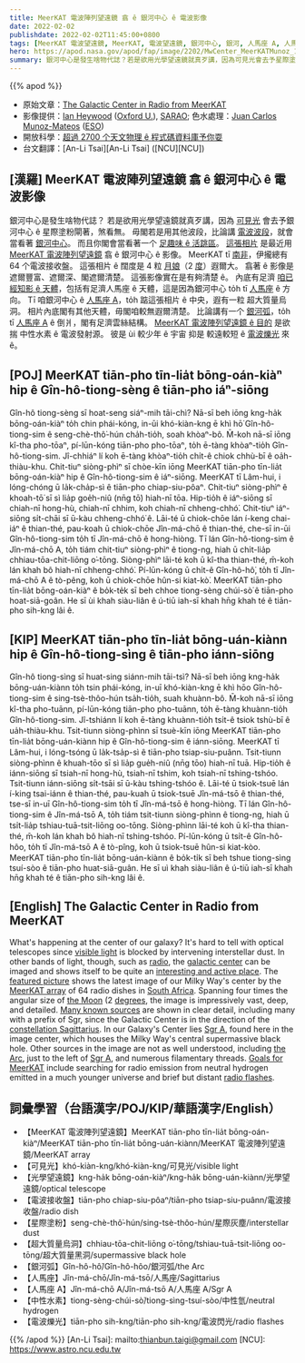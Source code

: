 ```yaml
---
title: MeerKAT 電波陣列望遠鏡 翕 ê 銀河中心 ê 電波影像
date: 2022-02-02
publishdate: 2022-02-02T11:45:00+0800
tags: [MeerKAT 電波望遠鏡, MeerKAT, 電波望遠鏡, 銀河中心, 銀河, 人馬座 A, 人馬座, 超大質量烏洞, 中性水素, 水素, 電波發射源, 電波接收盤組, 光學望遠鏡]
hero: https://apod.nasa.gov/apod/fap/image/2202/MwCenter_MeerKATMunoz_1080_annotated.jpg
summary: 銀河中心是發生啥物代誌？若是欲用光學望遠鏡就真歹講，因為可見光會去予星際塗粉閘著，煞看無。
---
```


{{% apod %}}

- 原始文章：[The Galactic Center in Radio from MeerKAT](https://apod.nasa.gov/apod/ap220202.html)
- 影像提供：[Ian Heywood](https://www.physics.ox.ac.uk/our-people/Heywood) ([Oxford U.](https://www.physics.ox.ac.uk/)), [SARAO](https://www.sarao.ac.za/); 色水處理：[Juan Carlos Munoz-Mateos](https://flickr.com/photos/astro_jcm/) ([ESO](https://www.eso.org/))
- 開放科學：[超過 2700 个天文物理 ê 程式碼資料庫予你耍](https://ascl.net/code/all)
- 台文翻譯：[An-Li Tsai][An-Li Tsai] ([NCU][NCU])

## [漢羅] MeerKAT 電波陣列望遠鏡 翕 ê 銀河中心 ê 電波影像
銀河中心是發生啥物代誌？
若是欲用光學望遠鏡就真歹講，因為 [可見光][visible light] 會去予銀河中心 ê 星際塗粉閘著，煞看無。
毋閣若是用其他波段，比論講 [電波波段][radio]，就會當看著 [銀河中心][galactic center]。
而且你閣會當看著一个 [足趣味 ê 活跳區][interesting and active place]。
[這張相片][featured picture] 是最近用 [MeerKAT 電波陣列望遠鏡][MeerKAT array] 翕 ê 銀河中心 ê 影像。
MeerKAT tī [南非][South Africa]，伊攏總有 64 个電波接收盤。
這張相片 ê 闊度是 4 粒 [月娘][the Moon]（2 [度][degrees]）遐爾大。
翕著 ê 影像是遮爾豐富、遮爾深、閣遮爾清楚。
這張影像實在是有夠清楚 ê。
內底有足濟 [咱已經知影 ê 天體][Many known sources]，包括有足濟人馬座 ê 天體，這是因為銀河中心 to̍h tī [人馬座][constellation Sagittarius] ê 方向。
Tī 咱銀河中心 ê [人馬座 A][Sgr A 1]，to̍h 踮這張相片 ê 中央，遐有一粒 超大質量烏洞。
相片內底閣有其他天體，毋閣咱較無遐爾清楚。
比論講有一个 [銀河弧][the Arc]，to̍h tī [人馬座 A][Sgr A 2] ê 倒爿，閣有足濟雲絲結構。
[MeerKAT 電波陣列望遠鏡 ê 目的][Goals for MeerKAT] 是欲揣 中性水素 ê 電波發射源。
彼是 ùi 較少年 ê 宇宙 抑是 較遠較短 ê [電波爍光][radio flashes] 來 ê。


## [POJ] MeerKAT tiān-pho tīn-lia̍t bōng-oán-kiàⁿ hip ê Gîn-hô-tiong-sèng ê tiān-pho iáⁿ-siōng
Gîn-hô tiong-sèng sī hoat-seng siáⁿ-mih tāi-chì?
Nā-sī beh iōng kng-ha̍k bōng-oán-kiàⁿ to̍h chin phái-kóng, in-ūi khó-kiàn-kng ē khì hō͘ Gîn-hô-tiong-sim ê seng-chè-thô͘-hún cha̍h-tio̍h, soah khòaⁿ-bô.
M̄-koh nā-sī iōng kî-tha pho-tōaⁿ, pí-lūn-kóng tiān-pho pho-tōaⁿ, to̍h ē-tàng khòaⁿ-tio̍h Gîn-hô-tiong-sim.
Jî-chhiáⁿ lí koh ē-tàng khòaⁿ-tio̍h chi̍t-ê chiok chhù-bī ê oa̍h-thiàu-khu.
Chit-tiuⁿ siòng-phìⁿ sī chòe-kīn iōng MeerKAT tiān-pho tīn-lia̍t bōng-oán-kiàⁿ hip ê Gîn-hô-tiong-sim ê iáⁿ-siōng.
MeerKAT tī Lâm-hui, i lóng-chóng ū la̍k-cha̍p-sì ê tiān-pho chiap-siu-pôaⁿ.
Chit-tiuⁿ siòng-phìⁿ ê khoah-tō͘ sī sì lia̍p goe̍h-niû (nn̄g tō͘) hiah-nī tōa.
Hip-tio̍h ê iáⁿ-siōng sī chiah-nī hong-hù, chiah-nī chhim, koh chiah-nī chheng-chhó͘.
Chit-tiuⁿ iáⁿ-siōng si̍t-chāi sī ū-kàu chheng-chhó͘ ê.
Lāi-té ū chiok-chōe lán í-keng chai-iáⁿ ê thian-thé, pau-koah ū chiok-chōe Jîn-má-chō ê thian-thé, che-sī in-ūi Gîn-hô-tiong-sim to̍h tī Jîn-má-chō ê hong-hiòng.
Tī lán Gîn-hô-tiong-sim ê Jîn-má-chō A, to̍h tiám chit-tiuⁿ siòng-phìⁿ ê tiong-ng, hiah ū chi̍t-lia̍p chhiau-tōa-chit-liōng o͘-tōng.
Siòng-phìⁿ lāi-té koh ū kî-tha thian-thé, m̄-koh lán khah bô hiah-nī chheng-chhó͘.
Pí-lūn-kóng ū chi̍t-ê Gîn-hô-hô͘, to̍h tī Jîn-má-chō A ê tò-pêng, koh ū chiok-chōe hûn-si kiat-kò͘.
MeerKAT tiān-pho tīn-lia̍t bōng-oán-kiàⁿ ê bo̍k-te̍k sī beh chhoe tiong-sèng chúi-sò͘ ê tiān-pho hoat-siā-goân.
He sī ùi khah siàu-liân ê ú-tiū iah-sī khah hn̄g khah té ê tiān-pho sih-kng lâi ê.

## [KIP] MeerKAT tiān-pho tīn-lia̍t bōng-uán-kiànn hip ê Gîn-hô-tiong-sìng ê tiān-pho iánn-siōng
Gîn-hô tiong-sìng sī huat-sing siánn-mih tāi-tsì?
Nā-sī beh iōng kng-ha̍k bōng-uán-kiànn to̍h tsin phái-kóng, in-uī khó-kiàn-kng ē khì hōo Gîn-hô-tiong-sim ê sing-tsè-thôo-hún tsa̍h-tio̍h, suah khuànn-bô.
M̄-koh nā-sī iōng kî-tha pho-tuānn, pí-lūn-kóng tiān-pho pho-tuānn, to̍h ē-tàng khuànn-tio̍h Gîn-hô-tiong-sim.
Jî-tshiánn lí koh ē-tàng khuànn-tio̍h tsi̍t-ê tsiok tshù-bī ê ua̍h-thiàu-khu.
Tsit-tiunn siòng-phìnn sī tsuè-kīn iōng MeerKAT tiān-pho tīn-lia̍t bōng-uán-kiànn hip ê Gîn-hô-tiong-sim ê iánn-siōng.
MeerKAT tī Lâm-hui, i lóng-tsóng ū la̍k-tsa̍p-sì ê tiān-pho tsiap-siu-puânn.
Tsit-tiunn siòng-phìnn ê khuah-tōo sī sì lia̍p gue̍h-niû (nn̄g tōo) hiah-nī tuā.
Hip-tio̍h ê iánn-siōng sī tsiah-nī hong-hù, tsiah-nī tshim, koh tsiah-nī tshing-tshóo.
Tsit-tiunn iánn-siōng si̍t-tsāi sī ū-kàu tshing-tshóo ê.
Lāi-té ū tsiok-tsuē lán í-king tsai-iánn ê thian-thé, pau-kuah ū tsiok-tsuē Jîn-má-tsō ê thian-thé, tse-sī in-uī Gîn-hô-tiong-sim to̍h tī Jîn-má-tsō ê hong-hiòng.
Tī lán Gîn-hô-tiong-sim ê Jîn-má-tsō A, to̍h tiám tsit-tiunn siòng-phìnn ê tiong-ng, hiah ū tsi̍t-lia̍p tshiau-tuā-tsit-liōng oo-tōng.
Siòng-phìnn lāi-té koh ū kî-tha thian-thé, m̄-koh lán khah bô hiah-nī tshing-tshóo.
Pí-lūn-kóng ū tsi̍t-ê Gîn-hô-hôo, to̍h tī Jîn-má-tsō A ê tò-pîng, koh ū tsiok-tsuē hûn-si kiat-kòo.
MeerKAT tiān-pho tīn-lia̍t bōng-uán-kiànn ê bo̍k-ti̍k sī beh tshue tiong-sìng tsuí-sòo ê tiān-pho huat-siā-guân.
He sī uì khah siàu-liân ê ú-tiū iah-sī khah hn̄g khah té ê tiān-pho sih-kng lâi ê.

## [English] The Galactic Center in Radio from MeerKAT
What's happening at the center of our galaxy?
It's hard to tell with optical telescopes since [visible light][visible light] is blocked by intervening interstellar dust.
In other bands of light, though, such as [radio][radio], the [galactic center][galactic center] can be imaged and shows itself to be quite an [interesting and active place][interesting and active place].
The [featured picture][featured picture] shows the latest image of our Milky Way's center by the [MeerKAT array][MeerKAT array] of 64 radio dishes in [South Africa][South Africa].
Spanning four times the angular size of [the Moon][the Moon] (2 [degrees][degrees], the image is impressively vast, deep, and detailed.
[Many known sources][Many known sources] are shown in clear detail, including many with a prefix of Sgr, since the Galactic Center is in the direction of the [constellation Sagittarius][constellation Sagittarius].
In our Galaxy's Center lies [Sgr A][Sgr A 1], found here in the image center, which houses the Milky Way's central supermassive black hole.
Other sources in the image are not as well understood, including [the Arc][the Arc], just to the left of [Sgr A][Sgr A 2], and numerous filamentary threads.
[Goals for MeerKAT][Goals for MeerKAT] include searching for radio emission from neutral hydrogen emitted in a much younger universe and brief but distant [radio flashes][radio flashes].

## 詞彙學習（台語漢字/POJ/KIP/華語漢字/English）
- 【MeerKAT 電波陣列望遠鏡】MeerKAT tiān-pho tīn-lia̍t bōng-oán-kiàⁿ/MeerKAT tiān-pho tīn-lia̍t bōng-uán-kiànn/MeerKAT 電波陣列望遠鏡/MeerKAT array
- 【可見光】khó-kiàn-kng/khó-kiàn-kng/可見光/visible light
- 【光學望遠鏡】kng-ha̍k bōng-oán-kiàⁿ/kng-ha̍k bōng-uán-kiànn/光學望遠鏡/optical telescope
- 【電波接收盤】tiān-pho chiap-siu-pôaⁿ/tiān-pho tsiap-siu-puânn/電波接收盤/radio dish
- 【星際塗粉】seng-chè-thô͘-hún/sing-tsè-thôo-hún/星際灰塵/interstellar dust
- 【超大質量烏洞】chhiau-tōa-chit-liōng o͘-tōng/tshiau-tuā-tsit-liōng oo-tōng/超大質量黑洞/supermassive black hole
- 【銀河弧】Gîn-hô-hô͘/Gîn-hô-hôo/銀河弧/the Arc
- 【人馬座】Jîn-má-chō/Jîn-má-tsō/人馬座/Sagittarius
- 【人馬座 A】Jîn-má-chō A/Jîn-má-tsō A/人馬座 A/Sgr A
- 【中性水素】tiong-sèng-chúi-sò͘/tiong-sìng-tsuí-sòo/中性氫/neutral hydrogen
- 【電波爍光】tiān-pho sih-kng/tiān-pho sih-kng/電波閃光/radio flashes



{{% /apod %}}
[An-Li Tsai]: mailto:thianbun.taigi@gmail.com
[NCU]: https://www.astro.ncu.edu.tw

[copyright]: https://apod.nasa.gov/apod/fap/lib/about_apod.html#srapply

[visible light]:https://science.nasa.gov/ems/09_visiblelight
[radio]:https://science.nasa.gov/ems/05_radiowaves
[galactic center]:https://apod.nasa.gov/apod/ap180729.html
[interesting and active place]:https://www.sarao.ac.za/media-releases/new-meerkat-radio-image-reveals-complex-heart-of-the-milky-way/
[featured picture]:https://flickr.com/photos/astro_jcm/51847931721/
[MeerKAT array]:https://www.sarao.ac.za/gallery/meerkat/
[South Africa]:https://en.wikipedia.org/wiki/South_Africa
[the Moon]:https://solarsystem.nasa.gov/moons/earths-moon/overview/
[degrees]:https://www.mathsisfun.com/geometry/degrees.html
[Many known sources]:https://apod.nasa.gov/apod/ap020803.html
[constellation Sagittarius]:https://en.wikipedia.org/wiki/Sagittarius_(constellation)
[Sgr A 1]:https://en.wikipedia.org/wiki/Sagittarius_A
[the Arc]:https://apod.nasa.gov/apod/ap020521.html
[Sgr A 2]:https://apod.nasa.gov/apod/ap180122.html
[Goals for MeerKAT]:https://www.sarao.ac.za/large-survey-projects/
[radio flashes]:http://astronomy.swin.edu.au/cosmos/F/Fast+Radio+Bursts
